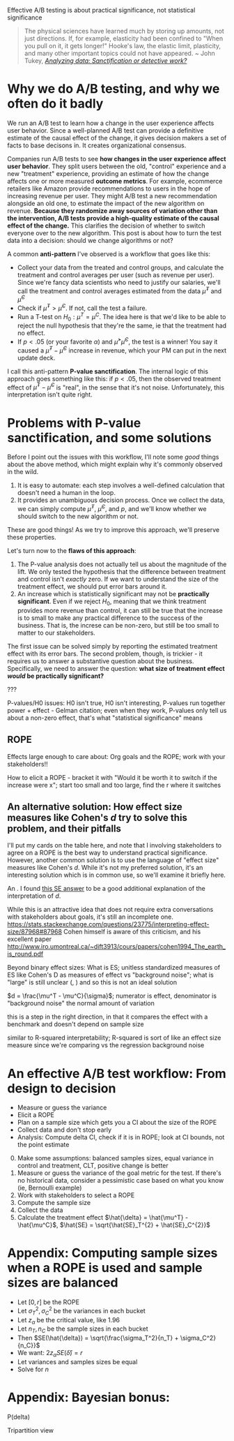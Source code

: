 Effective A/B testing is about practical significance, not statistical significance

> The physical sciences have learned much by storing up amounts, not just directions. If, for example, elasticity had been confined to "When you pull on it, it gets longer!" Hooke's law, the elastic limit, plasticity, and many other important topics could not have appeared.
~ John Tukey, [_Analyzing data: Sanctification or detective work?_](https://garstats.files.wordpress.com/2016/08/tukey-ap-1969.pdf)


# Why we do A/B testing, and why we often do it badly

We run an A/B test to learn how a change in the user experience affects user behavior. Since a well-planned A/B test can provide a definitive estimate of the causal effect of the change, it gives decision makers a set of facts to base decisons in. It creates organizational consensus.

Companies run A/B tests to see **how changes in the user experience affect user behavior**. They split users between the old, "control" experience and a new "treatment" experience, providing an estimate of how the change affects one or more measured **outcome metrics**. For example, ecommerce retailers like Amazon provide recommendations to users in the hope of increasing revenue per user. They might A/B test a new recommendation alongside an old one, to estimate the impact of the new algorithm on revenue. **Because they randomize away sources of variation other than the intervention, A/B tests provide a high-quality estimate of the causal effect of the change.** This clarifies the decision of whether to switch everyone over to the new algorithm. This post is about how to turn the test data into a decision: should we change algorithms or not?

A common **anti-pattern** I've observed is a workflow that goes like this:
  - Collect your data from the treated and control groups, and calculate the treatment and control averages per user (such as revenue per user). Since we're fancy data scientists who need to justify our salaries, we'll call the treatment and control averages estimated from the data $\hat{\mu}^T$ and  $\hat{\mu}^C$
  - Check if $\hat{\mu}^T > \hat{\mu}^C$. If not, call the test a failure.
  - Run a T-test on $H_0:\mu^T = \mu^C$. The idea here is that we'd like to be able to reject the null hypothesis that they're the same, ie that the treatment had no effect.
  - If $p < .05$ (or your favorite $\alpha$) and $\hat{\mu}^ > \hat{\mu}^C$, the test is a winner! You say it caused a $\hat{\mu}^T - \hat{\mu}^C$ increase in revenue, which your PM can put in the next update deck.

I call this anti-pattern **P-value sanctification**. The internal logic of this approach goes something like this: if $p < .05$, then the observed treatment effect of $\hat{\mu}^T - \hat{\mu}^C$ is "real", in the sense that it's not noise. Unfortunately, this interpretation isn't quite right.

# Problems with P-value sanctification, and some solutions

Before I point out the issues with this workflow, I'll note some _good_ things about the above method, which might explain why it's commonly observed in the wild.

1. It is easy to automate: each step involves a well-defined calculation that doesn't need a human in the loop. 
2. It provides an unambiguous decision process. Once we collect the data, we can simply compute $\hat{\mu}^T$, $\hat{\mu}^C$, and $p$, and we'll know whether we should switch to the new algorithm or not.

These are good things! As we try to improve this approach, we'll preserve these properties.

Let's turn now to the **flaws of this approach**:

1. The P-value analysis does not actually tell us about the magnitude of the lift. We only tested the hypothesis that the difference between treatment and control isn't _exactly_ zero. If we want to understand the size of the treatment effect, we should put error bars around it.
2. An increase which is statistically significant may not be **practically significant**. Even if we reject $H_0$, meaning that we think treatment provides more revenue than control, it can still be true that the increase is to small to make any practical difference to the success of the business. That is, the increse can be non-zero, but still be too small to matter to our stakeholders.

The first issue can be solved simply by reporting the estimated treatment effect with its error bars. The second problem, though, is trickier - it requires us to answer a substantive question about the business. Specifically, we need to answer the question: **what size of treatment effect _would_ be practically significant?** 

???

P-values/H0 issues: H0 isn't true, H0 isn't interesting, P-values run together power + effect - Gelman citation; even when they work, P-values only tell us about a non-zero effect, that's what "statistical significance" means

## ROPE

Effects large enough to care about: Org goals and the ROPE; work with your stakeholders!!

How to elicit a ROPE - bracket it with "Would it be worth it to switch if the increase were x"; start too small and too large, find the r where it switches

## An alternative solution: How effect size measures like Cohen's $d$ try to solve this problem, and their pitfalls

I'll put my cards on the table here, and note that I involving stakeholders to agree on a ROPE is the best way to understand practical significance. However, another common solution is to use the language of "effect size" measures like Cohen's $d$. While it's not my preferred solution, it's an interesting solution which is in common use, so we'll examine it briefly here.

An . I found [this SE answer](https://stats.stackexchange.com/questions/469203/what-is-the-intuition-behind-cohens-d) to be a good additional explanation of the interpretation of $d$.

While this is an attractive idea that does not require extra conversations with stakeholders about goals, it's still an incomplete one. https://stats.stackexchange.com/questions/23775/interpreting-effect-size/87968#87968 Cohen himself is aware of this criticism, and his excellent paper http://www.iro.umontreal.ca/~dift3913/cours/papers/cohen1994_The_earth_is_round.pdf

Beyond binary effect sizes: What is ES; unitless standardized measures of ES like Cohen's D as measures of effect vs "background noise"; what is "large" is still unclear (, ) and so this is not an ideal solution

$d = \frac{\mu^T - \mu^C}{\sigma}$; numerator is effect, denominator is "background noise" the normal amount of variation

this is a step in the right direction, in that it compares the effect with a benchmark and doesn't depend on sample size

similar to R-squared interpretability; R-squared is sort of like an effect size measure since we're comparing vs the regression background noise



# An effective A/B test workflow: From design to decision

- Measure or guess the variance
- Elicit a ROPE
- Plan on a sample size which gets you a CI about the size of the ROPE
- Collect data and don't stop early
- Analysis: Compute delta CI, check if it is in ROPE; look at CI bounds, not the point estimate

0. Make some assumptions: balanced samples sizes, equal variance in control and treatment, CLT, positive change is better
1. Measure or guess the variance of the goal metric for the test. If there's no historical data, consider a pessimistic case based on what you know (ie, Bernoulli example)
2. Work with stakeholders to select a ROPE
3. Compute the sample size
4. Collect the data
5. Calculate the treatment effect $\hat{\delta} = \hat{\mu^T} - \hat{\mu^C}$, $\hat{SE} = \sqrt{\hat{SE}_T^{2} + \hat{SE}_C^{2}}$

# Appendix: Computing sample sizes when a ROPE is used and sample sizes are balanced

- Let $[0, r]$ be the ROPE
- Let $\sigma_T^2, \sigma_C^2$ be the variances in each bucket
- Let $z_\alpha$ be the critical value, like 1.96
- Let $n_T, n_C$ be the sample sizes in each bucket
- Then $SE(\hat{\delta}) = \sqrt{\frac{\sigma_T^2}{n_T} + \sigma_C^2}{n_C}}$
- We want: $2z_\alpha SE(\hat{\delta}) = r$
- Let variances and samples sizes be equal
- Solve for $n$

# Appendix: Bayesian bonus:

P(delta)

Tripartition view

